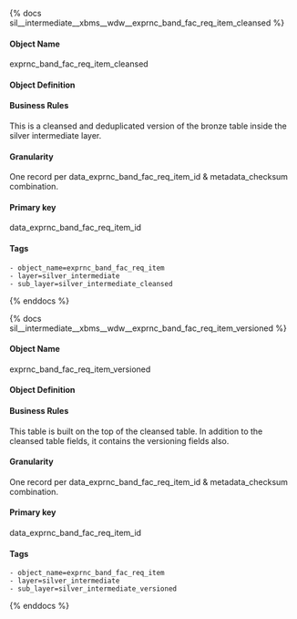{% docs sil__intermediate__xbms__wdw__exprnc_band_fac_req_item_cleansed %}

#### Object Name
exprnc_band_fac_req_item_cleansed

#### Object Definition


#### Business Rules
This is a cleansed and deduplicated version of the bronze table inside the silver intermediate layer.

#### Granularity
One record per data_exprnc_band_fac_req_item_id & metadata_checksum combination.

#### Primary key
data_exprnc_band_fac_req_item_id

#### Tags
    - object_name=exprnc_band_fac_req_item
    - layer=silver_intermediate
    - sub_layer=silver_intermediate_cleansed

{% enddocs %}

{% docs sil__intermediate__xbms__wdw__exprnc_band_fac_req_item_versioned %}

#### Object Name
exprnc_band_fac_req_item_versioned

#### Object Definition


#### Business Rules
This table is built on the top of the cleansed table. In addition to the cleansed table fields, it contains the versioning fields also.

#### Granularity
One record per data_exprnc_band_fac_req_item_id & metadata_checksum combination.

#### Primary key
data_exprnc_band_fac_req_item_id

#### Tags
    - object_name=exprnc_band_fac_req_item
    - layer=silver_intermediate
    - sub_layer=silver_intermediate_versioned

{% enddocs %}